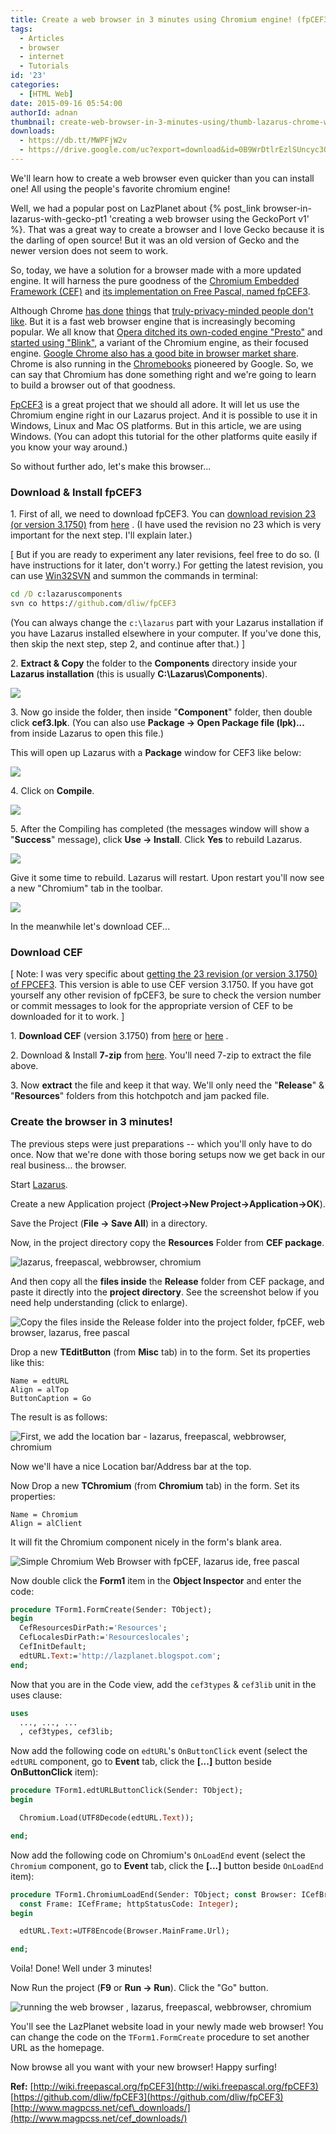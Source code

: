 ```yaml
---
title: Create a web browser in 3 minutes using Chromium engine! (fpCEF3)
tags:
  - Articles
  - browser
  - internet
  - Tutorials
id: '23'
categories:
  - [HTML Web]
date: 2015-09-16 05:54:00
authorId: adnan
thumbnail: create-web-browser-in-3-minutes-using/thumb-lazarus-chrome-webbrowser-1.jpg
downloads:
  - https://db.tt/MWPFjW2v
  - https://drive.google.com/uc?export=download&id=0B9WrDtlrEzlSUncyc3Q0MWUyU2c
---
```


We'll learn how to create a web browser even quicker than you can install one! All using the people's favorite chromium engine!
<!-- more -->

Well, we had a popular post on LazPlanet about {% post_link browser-in-lazarus-with-gecko-pt1 'creating a web browser using the GeckoPort v1' %}. That was a great way to create a browser and I love Gecko because it is the darling of open source! But it was an old version of Gecko and the newer version does not seem to work.

So, today, we have a solution for a browser made with a more updated engine. It will harness the pure goodness of the [Chromium Embedded Framework (CEF)](https://bitbucket.org/chromiumembedded/cef) and [its implementation on Free Pascal, named fpCEF3](http://wiki.freepascal.org/fpCEF3).

Although Chrome [has done](http://www.forbes.com/sites/anthonykosner/2012/08/02/googles-new-chrome-browser-can-take-over-your-webcam-should-you-be-scared/) [things](http://www.dailymail.co.uk/sciencetech/article-2544539/Is-Chrome-spying-YOU-Cyber-criminals-use-Google-browsers-voice-recognition-software-listen-conversations.html) that [truly-privacy-minded people don't like](https://www.privateinternetaccess.com/blog/2015/06/google-chrome-listening-in-to-your-room-shows-the-importance-of-privacy-defense-in-depth/). But it is a fast web browser engine that is increasingly becoming popular. We all know that [Opera ditched its own-coded engine "Presto"](http://readwrite.com/2013/02/13/browser-maker-opera-ditches-presto-in-favor-of-webkit#!) and [started using "Blink"](http://webscripts.softpedia.com/blog/Opera-Will-Use-Google-s-Blink-Not-WebKit-Like-It-Announced-Initially-342806.shtml), a variant of the Chromium engine, as their focused engine. [Google Chrome also has a good bite in browser market share](https://en.wikipedia.org/wiki/Usage_share_of_web_browsers#Summary_tables). Chrome is also running in the [Chromebooks](https://en.wikipedia.org/wiki/ChromeBook) pioneered by Google. So, we can say that Chromium has done something right and we're going to learn to build a browser out of that goodness.

[FpCEF3](https://github.com/dliw/fpCEF3) is a great project that we should all adore. It will let us use the Chromium engine right in our Lazarus project. And it is possible to use it in Windows, Linux and Mac OS platforms. But in this article, we are using Windows. (You can adopt this tutorial for the other platforms quite easily if you know your way around.)

So without further ado, let's make this browser...



### Download & Install fpCEF3

1\. First of all, we need to download fpCEF3. You can [download revision 23 (or version 3.1750)](https://github.com/dliw/fpCEF3/releases) from [here](https://github.com/dliw/fpCEF3/archive/v3.1750.zip) . (I have used the revision no 23 which is very important for the next step. I'll explain later.)

\[
But if you are ready to experiment any later revisions, feel free to do so. (I have instructions for it later, don't worry.) For getting the latest revision, you can use [Win32SVN](http://sourceforge.net/projects/win32svn/) and summon the commands in terminal:

```bat
cd /D c:lazaruscomponents
svn co https://github.com/dliw/fpCEF3
```

(You can always change the `c:\lazarus` part with your Lazarus installation if you have Lazarus installed elsewhere in your computer. If you've done this, then skip the next step, step 2, and continue after that.)
\]

2\. **Extract & Copy** the folder to the **Components** directory inside your **Lazarus installation** (this is usually **C:\Lazarus\Components**).


![](create-web-browser-in-3-minutes-using/CEF-browser-in-Lazarus-1.gif)



3\. Now go inside the folder, then inside "**Component**" folder, then double click **cef3.lpk**. (You can also use **Package -> Open Package file (lpk)...** from inside Lazarus to open this file.)

This will open up Lazarus with a **Package** window for CEF3 like below:


![](create-web-browser-in-3-minutes-using/CEF-browser-in-Lazarus-2.gif)



4\. Click on **Compile**.


![](create-web-browser-in-3-minutes-using/CEF-browser-in-Lazarus-3.gif)


5\. After the Compiling has completed (the messages window will show a "**Success**" message), click **Use -> Install**. Click **Yes** to rebuild Lazarus.


![](create-web-browser-in-3-minutes-using/CEF-browser-in-Lazarus-4.gif)


Give it some time to rebuild. Lazarus will restart. Upon restart you'll now see a new "Chromium" tab in the toolbar.


![](create-web-browser-in-3-minutes-using/CEF-browser-in-Lazarus-5.gif)



In the meanwhile let's download CEF...


### Download CEF

\[ Note: I was very specific about [getting the 23 revision (or version 3.1750) of FPCEF3](https://github.com/dliw/fpCEF3/releases). This version is able to use CEF version 3.1750. If you have got yourself any other revision of fpCEF3, be sure to check the version number or commit messages to look for the appropriate version of CEF to be downloaded for it to work. \]

1\. **Download CEF** (version 3.1750) from [here](http://www.magpcss.net/cef_downloads/index.php?file=cef_binary_3.1750.1738_windows32.7z) or [here](https://cefbuilds.com/) .

2\. Download & Install **7-zip** from [here](http://www.7-zip.org/). You'll need 7-zip to extract the file above.

3\. Now **extract** the file and keep it that way. We'll only need the "**Release**" & "**Resources**" folders from this hotchpotch and jam packed file.


### Create the browser in 3 minutes!

The previous steps were just preparations -- which you'll only have to do once. Now that we're done with those boring setups now we get back in our real business... the browser.

Start [Lazarus](http://www.lazarus-ide.org/).

Create a new Application project (**Project->New Project->Application->OK**).

Save the Project (**File -> Save All**) in a directory.

Now, in the project directory copy the **Resources** Folder from **CEF package**.


![lazarus, freepascal, webbrowser, chromium](create-web-browser-in-3-minutes-using/CEF-browser-in-Lazarus-6.gif "lazarus, freepascal, webbrowser, chromium")


And then copy all the **files inside** the **Release** folder from CEF package, and paste it directly into the **project directory**. See the screenshot below if you need help understanding (click to enlarge).


![Copy the files inside the Release folder into the project folder, fpCEF, web browser, lazarus, free pascal](create-web-browser-in-3-minutes-using/CEF-browser-in-Lazarus-7.jpg "Copy the files inside the Release folder into the project folder, fpCEF, web browser, lazarus, free pascal")


Drop a new **TEditButton** (from **Misc** tab) in to the form. Set its properties like this:
```
Name = edtURL
Align = alTop
ButtonCaption = Go
```

The result is as follows:


![First, we add the location bar - lazarus, freepascal, webbrowser, chromium](create-web-browser-in-3-minutes-using/CEF-browser-in-Lazarus-8.gif "First, we add the location bar - lazarus, freepascal, webbrowser, chromium")


Now we'll have a nice Location bar/Address bar at the top.

Now Drop a new **TChromium** (from **Chromium** tab) in the form. Set its properties:
```
Name = Chromium
Align = alClient
```

It will fit the Chromium component nicely in the form's blank area.


![Simple Chromium Web Browser with fpCEF, lazarus ide, free pascal](create-web-browser-in-3-minutes-using/CEF-browser-in-Lazarus-9.gif "Simple Chromium Web Browser with fpCEF, lazarus ide, free pascal")



Now double click the **Form1** item in the **Object Inspector** and enter the code:

```pascal
procedure TForm1.FormCreate(Sender: TObject);
begin
  CefResourcesDirPath:='Resources';
  CefLocalesDirPath:='Resourceslocales';
  CefInitDefault;
  edtURL.Text:='http://lazplanet.blogspot.com';
end;
```

Now that you are in the Code view, add the `cef3types` & `cef3lib` unit in the uses clause:

```pascal
uses
  ..., ..., ...
  , cef3types, cef3lib;
```

Now add the following code on `edtURL`'s `OnButtonClick` event (select the `edtURL` component, go to **Event** tab, click the **\[...\]** button beside **OnButtonClick** item):

```pascal
procedure TForm1.edtURLButtonClick(Sender: TObject);
begin

  Chromium.Load(UTF8Decode(edtURL.Text));

end;
```

Now add the following code on Chromium's `OnLoadEnd` event (select the `Chromium` component, go to **Event** tab, click the **\[...\]** button beside `OnLoadEnd` item):

```pascal
procedure TForm1.ChromiumLoadEnd(Sender: TObject; const Browser: ICefBrowser;
  const Frame: ICefFrame; httpStatusCode: Integer);
begin

  edtURL.Text:=UTF8Encode(Browser.MainFrame.Url);

end;
```

Voila! Done! Well under 3 minutes!

Now Run the project (**F9** or **Run -> Run**). Click the "Go" button.


![running the web browser , lazarus, freepascal, webbrowser, chromium](create-web-browser-in-3-minutes-using/CEF-browser-in-Lazarus-10.gif "running the web browser , lazarus, freepascal, webbrowser, chromium")


You'll see the LazPlanet website load in your newly made web browser! You can change the code on the `TForm1.FormCreate` procedure to set another URL as the homepage.

Now browse all you want with your new browser! Happy surfing!

**Ref:**
[http://wiki.freepascal.org/fpCEF3](http://wiki.freepascal.org/fpCEF3)
[https://github.com/dliw/fpCEF3](https://github.com/dliw/fpCEF3)
[http://www.magpcss.net/cef\_downloads/](http://www.magpcss.net/cef_downloads/)

